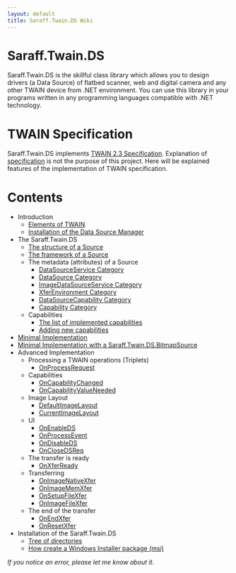 ```yaml
---
layout: default
title: Saraff.Twain.DS Wiki
---
```

# Saraff.Twain.DS
Saraff.Twain.DS is the skillful class library which allows you to design drivers (a Data Source) of flatbed scanner, web and digital camera and any other TWAIN device from .NET environment. You can use this library in your programs written in any programming languages compatible with .NET technology. 
# TWAIN Specification 
Saraff.Twain.DS implements [TWAIN 2.3 Specification](http://twain.org/specification). Explanation of [specification](http://twain.org/specification) is not the purpose of this project. Here will be explained features of the implementation of TWAIN specification.
# Contents
* Introduction
	* [Elements of TWAIN](./w0100.md)
	* [Installation of the Data Source Manager](./w0200.md)
* The Saraff.Twain.DS
	* [The structure of a Source](./w1100.md)
	* [The framework of a Source](./w1200.md)
	* The metadata (attributes) of a Source
		* [DataSourceService Category](./w1310.md)
		* [DataSource Category](./w1320.md)
		* [ImageDataSourceService Category](./w1330.md)
		* [XferEnvironment Category](./w1340.md)
		* [DataSourceCapability Category](./w1350.md)
		* [Capability Category](./w1360.md)
	* Capabilities
		* [The list of implemented capabilities](./w1410.md)
		* [Adding new capabilities](./w1420.md)
* [Minimal Implementation](./w2000.md)
* [Minimal Implementation with a Saraff.Twain.DS.BitmapSource](./w3000.md)
* Advanced Implementation
	* Processing a TWAIN operations (Triplets)
		* [OnProcessRequest](./w4110.md)
	* Capabilities
		* [OnCapabilityChanged](./w4210.md)
		* [OnCapabilityValueNeeded](./w4220.md)
	* Image Layout
		* [DefaultImageLayout](./w4310.md)
		* [CurrentImageLayout](./w4320.md)
	* UI
		* [OnEnableDS](./w4410.md)
		* [OnProcessEvent](./w4420.md)
		* [OnDisableDS](./w4430.md)
		* [OnCloseDSReq](./w4440)
	* The transfer is ready
		* [OnXferReady](./w4510.md)
	* Transferring
		* [OnImageNativeXfer](./w4610.md)
		* [OnImageMemXfer](./w4620.md)
		* [OnSetupFileXfer](./w4630.md)
		* [OnImageFileXfer](./w4640.md)
	* The end of the transfer
		* [OnEndXfer](./w4710.md)
		* [OnResetXfer](./w4720.md)
* Installation of the Saraff.Twain.DS
	* [Tree of directories](./w5100.md)
	* [How create a Windows Installer package (msi)](./w5200.md)

_If you notice an error, please let me know about it._
